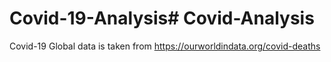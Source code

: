 # Covid-19-Analysis# Covid-Analysis
Covid-19 Global data is taken from https://ourworldindata.org/covid-deaths
